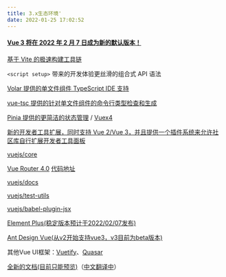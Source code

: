 ```yaml
---
title: 3.x生态环境'
date: 2022-01-25 17:02:52
---
```

#### [Vue 3 将在 2022 年 2 月 7 日成为新的默认版本！](https://gist.github.com/yyx990803/bf9a625eeff8b471bf0701afb8e3fe75)
[基于 Vite 的极速构建工具链](https://vitejs.dev/)

`<script setup>` 带来的开发体验更丝滑的组合式 API 语法

[Volar 提供的单文件组件 TypeScript IDE 支持](https://marketplace.visualstudio.com/items?itemName=johnsoncodehk.volar)

[vue-tsc 提供的针对单文件组件的命令行类型检查和生成](https://github.com/johnsoncodehk/volar/tree/master/packages/vue-tsc)

[Pinia 提供的更简洁的状态管理](https://pinia.vuejs.org/) / [Vuex4](https://next.vuex.vuejs.org/)

[新的开发者工具扩展，同时支持 Vue 2/Vue 3，并且提供一个插件系统来允许社区库自行扩展开发者工具面板](https://devtools.vuejs.org/plugin/plugins-guide.html)

[vuejs/core](https://github.com/vuejs/core)

[Vue Router 4.0](https://next.router.vuejs.org/)
[代码地址](https://github.com/vuejs/router)

[vuejs/docs](https://github.com/vuejs/docs)

[vuejs/test-utils](https://github.com/vuejs/test-utils)

[vuejs/babel-plugin-jsx](https://github.com/vuejs/babel-plugin-jsx)

[Element Plus(稳定版本预计于2022/02/07发布)](https://element-plus.gitee.io/zh-CN/)

[Ant Design Vue(从v2开始支持vue3，v3目前为beta版本)](https://next.antdv.com/)

其他Vue UI框架：[Vuetify](https://vuetifyjs.com/zh-Hans/)、[Quasar](https://quasar.dev/)

[全新的文档(目前只能预览)](https://staging.vuejs.org/)（[中文翻译中](https://staging-cn.vuejs.org/)）